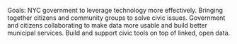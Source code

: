 Goals:
NYC government to leverage technology more effectively.
Bringing together citizens and community groups to solve civic issues.
Government and citizens collaborating to make data more usable and build better municipal services.
Build and support civic tools on top of linked, open data.
